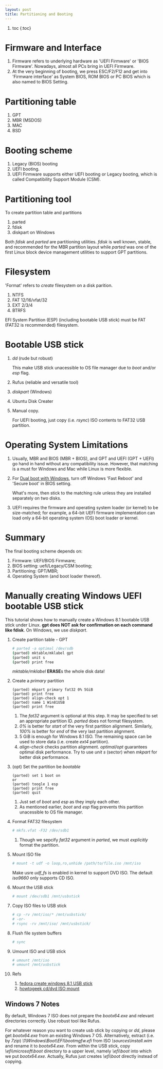```yaml
---
layout: post
title: Partitioning and Booting
---
```


1. toc
{:toc}

# Firmware and Interface

1. Firmware refers to underlying hardware as 'UEFI Firmware' or 'BIOS Firmware'. Nowadays, almost all PCs bring in UEFI Firmware.
2. At the very beginning of booting, we press ESC/F2/F12 and get into 'Firmware interface' as System BIOS, ROM BIOS or PC BIOS which is also named to BIOS Setting.

# Partitioning table

1. GPT
2. MBR (MSDOS)
3. MAC
4. BSD

# Booting scheme

1. Legacy (BIOS) booting
2. UEFI booting.
3. UEFI Firmware supports either UEFI booting or Legacy booting, which is called Compatibility Support Module (CSM).

# Partitioning tool

To create partition table and partitions

1. parted
2. fdisk
3. diskpart on Windows

Both *fdisk* and *parted* are partitioning utilities. *fdisk* is well known, stable, and recommended for the MBR partition layout while *parted* was one of the first Linux block device management utilities to support GPT partitions.

# Filesystem

'Format' refers to *create* filesystem on a disk parition.

1. NTFS
2. FAT 12/16/vfat/32
4. EXT 2/3/4
5. BTRFS

EFI System Partition (ESP) (including bootable USB stick) must be FAT (FAT32 is recommended) filesystem.

# Bootable USB stick

1. *dd* (rude but robust)

   This make USB stick unacessible to OS file manager due to *boot* and/or *esp* flag.
2. Rufus (reliable and versatile tool)
3. *diskpart* (Windows)
4. Ubuntu Disk Creater
5. Manual copy.

   For UEFI booting, just copy (i.e. *rsync*) ISO contents to FAT32 USB partition.

# Operating System Limitations

1. Usually, MBR and BIOS (MBR + BIOS), and GPT and UEFI (GPT + UEFI) go hand in hand without any compatibility issue. However, that matching is a must for Windows and Mac while Linux is more flexible.
3. For [Dual boot with Windows](https://wiki.archlinux.org/index.php/Windows_and_Arch_dual_boot), turn off Windows 'Fast Reboot' and 'Secure boot' in BIOS setting.

   What's more, then stick to the matching rule unless they are installed separately on two disks.
2. UEFI requires the firmware and operating system loader (or kernel) to be size-matched; for example, a 64-bit UEFI firmware implementation can load only a 64-bit operating system (OS) boot loader or kernel. 

# Summary

The final booting scheme depends on:

1. Firmware: UEFI/BIOS Firmware;
2. BIOS setting: uefi/Legacy/CSM booting;
3. Partitioning: GPT/MBR;
4. Operating System (and boot loader thereof).

# Manually creating Windows UEFI bootable USB stick

This tutorial shows how to manually create a Windows 8.1 bootable USB stick under Linux. **gpt does NOT ask for confirmation on each command like fdisk**. On Windows, we use *diskpart*.

1. Create partition table - GPT

   ```bash
   # parted -a optimal /dev/sdb
   (parted) mktable/mklabel gpt
   (parted) unit s
   (parted) print free
   ```

   *mktable/mklabel* **ERASE**s the whole disk data!
2. Create a *primary* partition

   ```
   (parted) mkpart primary fat32 0% 5GiB
   (parted) print free
   (parted) align-check opt 1
   (parted) name 1 Win81USB
   (parted) print free
   ```

   1. The *fat32* argument is optional at this step. It may be specified to set an appropriate partition ID. *parted* does not format filesystem.
   2. *0%* is better for *start* of the very first partition alignment. Similarly, *100%* is better for *end* of the very last partition alignment.
   3. 5 GiB is enough for Windows 8.1 ISO. The remaining space can be used to store data (i.e. create *ext4* partition).
   4. *align-check* checks partition alignment. *optimal/opt* guarantees optimal disk performance. Try to use *unit s* (sector) when *mkpart* for better disk performance.
3. (opt) Set the partition be *bootable*

   ```
   (parted) set 1 boot on
   or
   (parted) toogle 1 esp
   (parted) print free
   (parted) quit
   ```

   1. Just set of *boot* and *esp* as they imply each other.
   2. As mentioned earlier, *boot* and *esp* flag prevents this partition unacessible to OS file manager.
4. Format FAT32 filesystem

   ```bash
   # mkfs.vfat -F32 /dev/sdb1
   ```

   1. Though we sepcify *fat32* argument in *parted*, we must *explicitly* format the partition.
5. Mount ISO file

   ```bash
   # mount -t udf -o loop,ro,unhide /path/to/file.iso /mnt/iso
   ```

   Make usre *udf_fs* is enabled in kernel to support DVD ISO. The default *iso9660* only supports CD ISO.
6. Mount the USB stick

   ```bash
   # mount /dev/sdb1 /mnt/usbstick
   ```
   
7. Copy ISO files to USB stick

   ```bash
   # cp -rv /mnt/iso/* /mnt/usbstick/
   # -or-
   # rsync -rv /mnt/iso/ /mnt/usbstick/
   ```

8. Flush file system buffers

   ```bash
   # sync
   ```

9. Umount ISO and USB stick

   ```bash
   # umount /mnt/iso
   # umount /mnt/usbstick
   ```

1. Refs
   1. [fedora create windows 8.1 USB stick](https://superuser.com/questions/729087/fedora-create-windows-8-1-bootable-usb)
   2. [howtogeek cd/dvd ISO mount](http://www.howtogeek.com/168137/mount-an-iso-image-in-linux/?PageSpeed=noscript)

## Windows 7 Notes

By default, Windows 7 ISO does not prepare the *bootx64.exe* and relevant directories correctly. Use robust tool like Rufus.

For whatever reason you want to create usb stick by copying or *dd*, please get *bootx64.exe* from an existing Windows 7 OS. Alternatively, extract (i.e. by *7zip*) *\1\Windows\Boot\EFI\bootmgfw.efi* from ISO *\sources\install.wim* and rename it to *bootx64.exe*. From within the USB stick, copy *\efi\microsoft\boot* directory to a upper level, namely *\efi\boot* into which we put *bootx64.exe*. Actually, Rufus just creates *\efi\boot* directly instead of copying.
